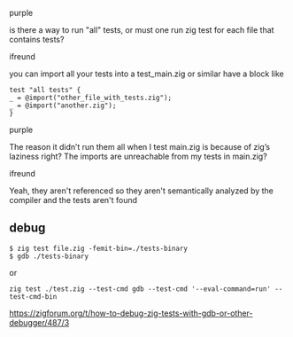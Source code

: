 purple

is there a way to run "all" tests, or must one run zig test for each file that contains tests?

ifreund

you can import all your tests into a test_main.zig or similar
have a block like

```zig
test "all tests" {
_ = @import("other_file_with_tests.zig");
_ = @import("another.zig");
}
```

purple

The reason it didn’t run them all when I test main.zig is because of zig’s laziness right? The imports are unreachable from my tests in main.zig?

ifreund

Yeah, they aren't referenced so they aren't semantically analyzed by the compiler and the tests aren't found

## debug

```
$ zig test file.zig -femit-bin=./tests-binary
$ gdb ./tests-binary
```

or

```
zig test ./test.zig --test-cmd gdb --test-cmd '--eval-command=run' --test-cmd-bin
```

https://zigforum.org/t/how-to-debug-zig-tests-with-gdb-or-other-debugger/487/3

